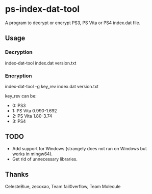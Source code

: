 # ps-index-dat-tool

A program to decrypt or encrypt PS3, PS Vita or PS4 index.dat file.

## Usage

### Decryption

index-dat-tool index.dat version.txt

### Encryption

index-dat-tool -g key_rev index.dat version.txt

key_rev can be:
* 0: PS3
* 1: PS Vita 0.990-1.692
* 2: PS Vita 1.80-3.74
* 3: PS4

## TODO

* Add support for Windows (strangely does not run on Windows but works in mingw64).
* Get rid of unnecessary libraries.

## Thanks

CelesteBlue, zecoxao, Team fail0verflow, Team Molecule